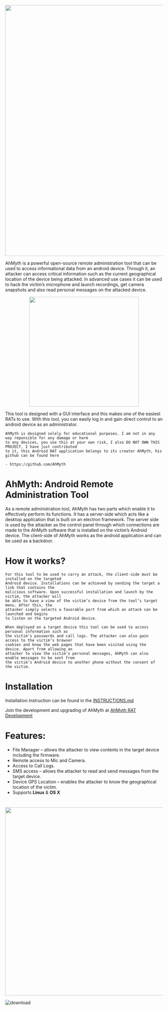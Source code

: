<p align="center">

  <img width="800" src="https://user-images.githubusercontent.com/64344168/135561288-0fbcd451-ade8-4087-a4e9-2e09edf7d4ff.jpg">

</p>

AhMyth is a powerful open-source remote administration tool that can be used to access informational data from an android device. Through it, an attacker can access critical information such as the current geographical location of the device being attacked. In advanced use cases it can be used to hack the victim’s microphone and launch recordings, get camera snapshots and also read personal messages on the attacked device.

<p align="center">
  
  <img width="350" src="https://user-images.githubusercontent.com/64344168/135561002-a0f148ce-c841-4bf5-9cdb-a205297dd312.jpg">

</p>


This tool is designed with a GUI interface and this makes one of the easiest RATs to use. With this tool, you can easily log in and gain direct control to an android device as an administrator.

    AhMyth is designed solely for educational purposes. I am not in any way reponsible for any damage or harm 
    to any devices, you use this at your own risk, I also DO NOT OWN THIS PROJECT, I have just contributed 
    to it, this Android RAT application belongs to its creator AhMyth, his github can be found here
    
    - https://github.com/AhMyth

#
# AhMyth: Android Remote Administration Tool
As a remote administration tool, AhMyth has two parts which enable it to effectively perform its functions. It has a server-side which acts like a desktop application that is built on an electron framework. The server side is used by the attacker as the control panel through which connections are made to the AhMyth software that is installed on the victim’s Android device. The client-side of AhMyth works as the android application and can be used as a backdoor.
#
# How it works?
    For this tool to be used to carry an attack, the client-side must be installed on the targeted 
    Android device. Installations can be achieved by sending the target a link that contains the 
    malicious software. Upon successful installation and launch by the victim, the attacker will 
    be able to have a view of the victim’s device from the tool’s target menu. After this, the 
    attacker simply selects a favorable port from which an attack can be launched and begins 
    to listen on the targeted Android device.

    When deployed on a target device this tool can be used to access personal information such as 
    the victim’s passwords and call logs. The attacker can also gain access to the victim’s browser 
    cookies and know the web pages that have been visited using the device. Apart from allowing an 
    attacker to view the victim’s personal messages, AhMyth can also enable messages to be sent from 
    the victim’s Android device to another phone without the consent of the victim.
    
# Installation
Installation Instruction can be found in the [INSTRUCTIONS.md](https://github.com/Morsmalleo/AhMyth/blob/master/INSTRUCTIONS.md)

Join the development and upgrading of AhMyth at [AhMyth RAT Development](https://www.facebook.com/groups/396412025258492/?notif_id=1633235475450513&notif_t=group_milestone&ref=notif)

#
# Features:
- File Manager – allows the attacker to view contents in the target device including the firmware.
- Remote access to Mic and Camera.
- Access to Call Logs.
- SMS access – allows the attacker to read and send messages from the target device.
- Device GPS Location – enables the attacker to know the geographical location of the victim.
- Supports **Linux** & **OS X**
#
<p>

  <img width="600" src=https://user-images.githubusercontent.com/64344168/135562852-2c00f96f-67f2-49f4-8844-7a48512f70b4.png>

</p>

![download](https://user-images.githubusercontent.com/64344168/135561374-1cb99670-284d-4e77-92fb-0915a338181f.png)



